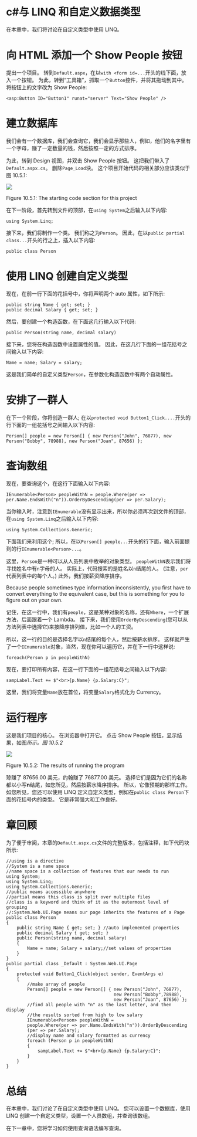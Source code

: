 # c#与 LINQ 和自定义数据类型

在本章中，我们将讨论在自定义类型中使用 LINQ。

# 向 HTML 添加一个 Show People 按钮

提出一个项目。 转到`Default.aspx`，在以`with <form id=...`开头的线下面，放入一个按钮。 为此，转到“工具箱”，抓取一个`Button`控件，并将其拖动到其中。 将按钮上的文字改为 Show People:

```
<asp:Button ID="Button1" runat="server" Text="Show People" />
```

# 建立数据库

我们会有一个数据库，我们会查询它，我们会显示那些人，例如，他们的名字里有一个字母，赚了一定数量的钱，然后按照一定的方式排序。

为此，转到 Design 视图，并双击 Show People 按钮。 这把我们带入了`Default.aspx.cs`。 删除`Page_Load`块。 这个项目开始代码的相关部分应该类似于图 10.5.1:

![](assets/2d58bd36-b314-4537-8214-4ccc5824453c.png)

Figure 10.5.1: The starting code section for this project

在下一阶段，首先转到文件的顶部，在`using System`之后输入以下内容:

```
using System.Linq;
```

接下来，我们将制作一个类。 我们称之为`Person`。 因此，在以`public partial class...`开头的行之上，插入以下内容:

```
public class Person
```

# 使用 LINQ 创建自定义类型

现在，在前一行下面的花括号中，你将声明两个 auto 属性，如下所示:

```
public string Name { get; set; }
public decimal Salary { get; set; }
```

然后，要创建一个构造函数，在下面这几行输入以下代码:

```
public Person(string name, decimal salary)
```

接下来，您将在构造函数中设置属性的值。 因此，在这几行下面的一组花括号之间输入以下内容:

```
Name = name; Salary = salary;
```

这是我们简单的自定义类型`Person`，在参数化构造函数中有两个自动属性。

# 安排了一群人

在下一个阶段，你将创造一群人; 在以`protected void Button1_Click....`开头的行下面的一组花括号之间输入以下内容:

```
Person[] people = new Person[] { new Person("John", 76877), new Person("Bobby", 78988), new Person("Joan", 87656) };
```

# 查询数组

现在，要查询这个，在这行下面输入以下内容:

```
IEnumerable<Person> peopleWithN = people.Where(per => per.Name.EndsWith("n")).OrderByDescending(per => per.Salary);
```

当你输入时，注意到`IEnumerable`没有显示出来，所以你必须再次到文件的顶部，在`using System.Linq`之后输入以下内容:

```
using System.Collections.Generic;
```

下面我们来利用这个; 所以，在以`Person[] people...`开头的行下面，输入前面提到的行`IEnumerable<Person>...`。

这里，`Person`是一种可以从人员列表中枚举的对象类型。 `peopleWithN`表示我们将寻找姓名中有`n`字母的人。 实际上，代码搜索的是姓名以`n`结尾的人。 (注意，`per`代表列表中的每个人。) 此外，我们按薪资降序排序。

Because people sometimes type information inconsistently, you first have to convert everything to the equivalent case, but this is something for you to figure out on your own.

记住，在这一行中，我们有`people`，这是某种对象的名称，还有`Where`，一个扩展方法，后面跟着一个 Lambda。 接下来，我们使用`OrderByDescending`(您可以从方法列表中选择它)来按降序排列值，比如一个人的工资。

所以，这一行的目的是选择名字以`n`结尾的每个人，然后按薪水排序。 这样就产生了一个`IEnumerable`对象，当然，现在你可以遍历它，并在下一行中这样说:

```
foreach(Person p in peopleWithN)
```

现在，要打印所有内容，在这一行下面的一组花括号之间输入以下内容:

```
sampLabel.Text += $"<br>{p.Name} {p.Salary:C}";
```

这里，我们将变量`Name`放在首位，将变量`Salary`格式化为 Currency。

# 运行程序

这是我们项目的核心。 在浏览器中打开它。 点击 Show People 按钮，显示结果，如图*所示。图 10.5.2*

![](assets/a9234352-3698-4fc1-90db-62a81ef03f17.png)

Figure 10.5.2: The results of running the program

琼赚了 87656.00 美元，约翰赚了 76877.00 美元。 选择它们是因为它们的名称都以小写**n**结尾，如您所见，然后按薪水降序排序。 所以，它像预期的那样工作。 如您所见，您还可以使用 LINQ 定义自定义类型，例如在`public class Person`下面的花括号内的类型。 它是非常强大和工作良好。

# 章回顾

为了便于审阅，本章的`Default.aspx.cs`文件的完整版本，包括注释，如下代码块所示:

```
//using is a directive
//System is a name space
//name space is a collection of features that our needs to run
using System;
using System.Linq;
using System.Collections.Generic;
//public means accessible anywhere
//partial means this class is split over multiple files
//class is a keyword and think of it as the outermost level of grouping
//:System.Web.UI.Page means our page inherits the features of a Page
public class Person
{
    public string Name { get; set; } //auto implemented properties
    public decimal Salary { get; set; }
    public Person(string name, decimal salary)
    {
        Name = name; Salary = salary;//set values of properties
    }
}
public partial class _Default : System.Web.UI.Page
{
    protected void Button1_Click(object sender, EventArgs e)
    {
        //make array of people
        Person[] people = new Person[] { new Person("John", 76877), 
                                         new Person("Bobby",78988), 
                                         new Person("Joan", 87656) };
        //find all people with "n" as the last letter, and then display 
        //the results sorted from high to low salary
        IEnumerable<Person> peopleWithN = 
        people.Where(per => per.Name.EndsWith("n")).OrderByDescending
        (per => per.Salary);
        //display name and salary formatted as currency
        foreach (Person p in peopleWithN)
        {
            sampLabel.Text += $"<br>{p.Name} {p.Salary:C}";
        }
    }
}
```

# 总结

在本章中，我们讨论了在自定义类型中使用 LINQ。 您可以设置一个数据库，使用 LINQ 创建一个自定义类型，设置一个人员数组，并查询该数组。

在下一章中，您将学习如何使用查询语法编写查询。